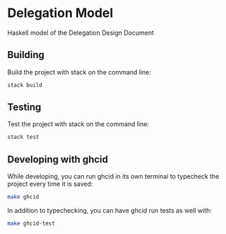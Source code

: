 # Delegation Model
Haskell model of the Delegation Design Document

## Building

Build the project with stack on the command line:

```bash
stack build
```

## Testing

Test the project with stack on the command line:

```bash
stack test
```

## Developing with ghcid

While developing, you can run ghcid in its own terminal to typecheck the project every time it is saved:

```bash
make ghcid
```

In addition to typechecking, you can have ghcid run tests as well with:

```bash
make ghcid-test
```
